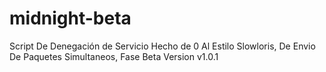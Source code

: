 # midnight-beta
Script De Denegación de Servicio Hecho de 0 Al Estilo Slowloris, De Envio De Paquetes Simultaneos, Fase Beta Version v1.0.1
